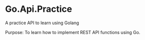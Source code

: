 # Go.Api.Practice
A practice API to learn using Golang

Purpose: To learn how to implement REST API functions using Go.
